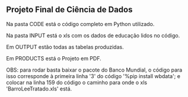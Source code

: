 ## Projeto Final de Ciência de Dados

Na pasta CODE está o código completo em Python utilizado.

Na pasta INPUT está o xls com os dados de educação lidos no código.

Em OUTPUT estão todas as tabelas produzidas.

Em PRODUCTS está o Projeto em PDF.

OBS: para rodar basta baixar o pacote do Banco Mundial, o código para isso corresponde à primeira linha '3' do código '%pip install wbdata';
e colocar na linha 159 do código o caminho para onde o xls 'BarroLeeTratado.xls' está.
